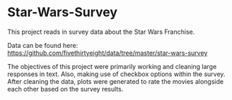 # Star-Wars-Survey

This project reads in survey data about the Star Wars Franchise. 

Data can be found here: https://github.com/fivethirtyeight/data/tree/master/star-wars-survey

The objectives of this project were primarily working and cleaning large responses in text. Also, making use of checkbox options within the survey. 
After cleaning the data, plots were generated to rate the movies alongside each other based on the survey results. 
